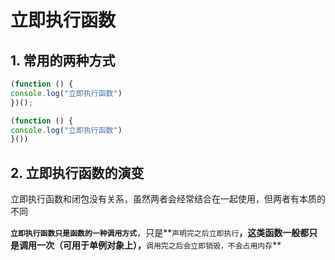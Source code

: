 # 立即执行函数

## 1. 常用的两种方式

``` javascript
(function () {
console.log("立即执行函数")
})();
```

```javascript
(function () {
console.log("立即执行函数")
}())
```



## 2. **立即执行函数的演变**

立即执行函数和闭包没有关系，虽然两者会经常结合在一起使用，但两者有本质的不同

**`立即执行函数只是函数的一种调用方式`**，只是**`声明完之后立即执行`**，这类函数一般都只是调用一次（可用于单例对象上），**`调用完之后会立即销毁，不会占用内存`**